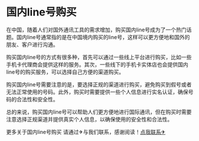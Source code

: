 # 国内line号购买

在中国，随着人们对国外通讯工具的需求增加，购买国内line号成为了一个热门话题。国内line号通常指的是在中国境内购买的line号，这样可以更方便地和国外的朋友、客户进行沟通。

购买国内line号的方式有很多种，首先可以通过一些线上平台进行购买，比如一些手机卡代理商会提供这样的服务。其次，一些线下的手机卡实体店也会提供国内line号的购买服务，可以选择自己方便的渠道购买。

购买国内line号需要注意的是，要选择正规的渠道进行购买，避免购买到假号或者无法正常使用的号码。此外，购买时需要提供一些个人信息进行实名认证，确保号码的合法性和安全性。

总的来说，购买国内line号可以帮助人们更方便地进行国际通讯，但在购买时需要注意选择正规渠道并提供真实个人信息，以确保使用的安全性和合法性。

更多关于国内line号购买 请通过✈与我们联系，感谢阅读！[点我联系✈](https://home.G208.com)